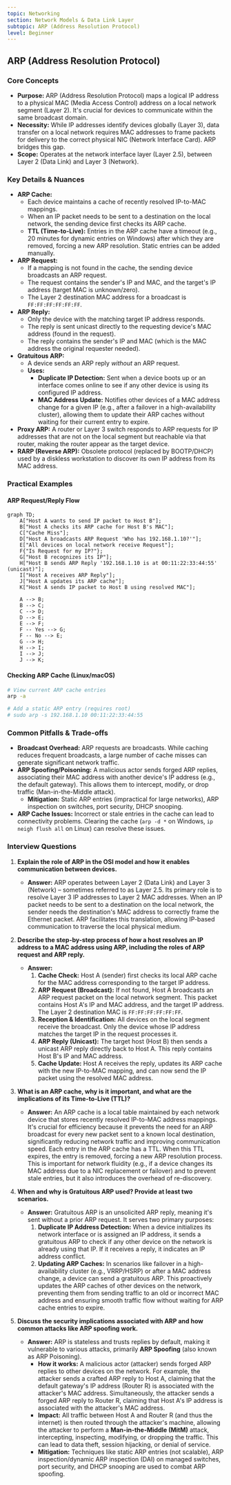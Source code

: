 ```yaml
---
topic: Networking
section: Network Models & Data Link Layer
subtopic: ARP (Address Resolution Protocol)
level: Beginner
---
```


## ARP (Address Resolution Protocol)
### Core Concepts
*   **Purpose:** ARP (Address Resolution Protocol) maps a logical IP address to a physical MAC (Media Access Control) address on a local network segment (Layer 2). It's crucial for devices to communicate within the same broadcast domain.
*   **Necessity:** While IP addresses identify devices globally (Layer 3), data transfer on a local network requires MAC addresses to frame packets for delivery to the correct physical NIC (Network Interface Card). ARP bridges this gap.
*   **Scope:** Operates at the network interface layer (Layer 2.5), between Layer 2 (Data Link) and Layer 3 (Network).

### Key Details & Nuances
*   **ARP Cache:**
    *   Each device maintains a cache of recently resolved IP-to-MAC mappings.
    *   When an IP packet needs to be sent to a destination on the local network, the sending device first checks its ARP cache.
    *   **TTL (Time-to-Live):** Entries in the ARP cache have a timeout (e.g., 20 minutes for dynamic entries on Windows) after which they are removed, forcing a new ARP resolution. Static entries can be added manually.
*   **ARP Request:**
    *   If a mapping is not found in the cache, the sending device broadcasts an ARP request.
    *   The request contains the sender's IP and MAC, and the target's IP address (target MAC is unknown/zero).
    *   The Layer 2 destination MAC address for a broadcast is `FF:FF:FF:FF:FF:FF`.
*   **ARP Reply:**
    *   Only the device with the matching target IP address responds.
    *   The reply is sent unicast directly to the requesting device's MAC address (found in the request).
    *   The reply contains the sender's IP and MAC (which is the MAC address the original requester needed).
*   **Gratuitous ARP:**
    *   A device sends an ARP reply *without* an ARP request.
    *   **Uses:**
        *   **Duplicate IP Detection:** Sent when a device boots up or an interface comes online to see if any other device is using its configured IP address.
        *   **MAC Address Update:** Notifies other devices of a MAC address change for a given IP (e.g., after a failover in a high-availability cluster), allowing them to update their ARP caches without waiting for their current entry to expire.
*   **Proxy ARP:** A router or Layer 3 switch responds to ARP requests for IP addresses that are not on the local segment but reachable via that router, making the router appear as the target device.
*   **RARP (Reverse ARP):** Obsolete protocol (replaced by BOOTP/DHCP) used by a diskless workstation to discover its own IP address from its MAC address.

### Practical Examples

#### ARP Request/Reply Flow
```mermaid
graph TD;
    A["Host A wants to send IP packet to Host B"];
    B["Host A checks its ARP cache for Host B's MAC"];
    C["Cache Miss"];
    D["Host A broadcasts ARP Request 'Who has 192.168.1.10?'"];
    E["All devices on local network receive Request"];
    F{"Is Request for my IP?"};
    G["Host B recognizes its IP"];
    H["Host B sends ARP Reply '192.168.1.10 is at 00:11:22:33:44:55' (unicast)"];
    I["Host A receives ARP Reply"];
    J["Host A updates its ARP cache"];
    K["Host A sends IP packet to Host B using resolved MAC"];

    A --> B;
    B --> C;
    C --> D;
    D --> E;
    E --> F;
    F -- Yes --> G;
    F -- No --> E;
    G --> H;
    H --> I;
    I --> J;
    J --> K;
```

#### Checking ARP Cache (Linux/macOS)
```sh
# View current ARP cache entries
arp -a

# Add a static ARP entry (requires root)
# sudo arp -s 192.168.1.10 00:11:22:33:44:55
```

### Common Pitfalls & Trade-offs
*   **Broadcast Overhead:** ARP requests are broadcasts. While caching reduces frequent broadcasts, a large number of cache misses can generate significant network traffic.
*   **ARP Spoofing/Poisoning:** A malicious actor sends forged ARP replies, associating their MAC address with another device's IP address (e.g., the default gateway). This allows them to intercept, modify, or drop traffic (Man-in-the-Middle attack).
    *   **Mitigation:** Static ARP entries (impractical for large networks), ARP inspection on switches, port security, DHCP snooping.
*   **ARP Cache Issues:** Incorrect or stale entries in the cache can lead to connectivity problems. Clearing the cache (`arp -d *` on Windows, `ip neigh flush all` on Linux) can resolve these issues.

### Interview Questions

1.  **Explain the role of ARP in the OSI model and how it enables communication between devices.**
    *   **Answer:** ARP operates between Layer 2 (Data Link) and Layer 3 (Network) – sometimes referred to as Layer 2.5. Its primary role is to resolve Layer 3 IP addresses to Layer 2 MAC addresses. When an IP packet needs to be sent to a destination on the local network, the sender needs the destination's MAC address to correctly frame the Ethernet packet. ARP facilitates this translation, allowing IP-based communication to traverse the local physical medium.

2.  **Describe the step-by-step process of how a host resolves an IP address to a MAC address using ARP, including the roles of ARP request and ARP reply.**
    *   **Answer:**
        1.  **Cache Check:** Host A (sender) first checks its local ARP cache for the MAC address corresponding to the target IP address.
        2.  **ARP Request (Broadcast):** If not found, Host A broadcasts an ARP request packet on the local network segment. This packet contains Host A's IP and MAC address, and the target IP address. The Layer 2 destination MAC is `FF:FF:FF:FF:FF:FF`.
        3.  **Reception & Identification:** All devices on the local segment receive the broadcast. Only the device whose IP address matches the target IP in the request processes it.
        4.  **ARP Reply (Unicast):** The target host (Host B) then sends a unicast ARP reply directly back to Host A. This reply contains Host B's IP and MAC address.
        5.  **Cache Update:** Host A receives the reply, updates its ARP cache with the new IP-to-MAC mapping, and can now send the IP packet using the resolved MAC address.

3.  **What is an ARP cache, why is it important, and what are the implications of its Time-to-Live (TTL)?**
    *   **Answer:** An ARP cache is a local table maintained by each network device that stores recently resolved IP-to-MAC address mappings. It's crucial for efficiency because it prevents the need for an ARP broadcast for every new packet sent to a known local destination, significantly reducing network traffic and improving communication speed. Each entry in the ARP cache has a TTL. When this TTL expires, the entry is removed, forcing a new ARP resolution process. This is important for network fluidity (e.g., if a device changes its MAC address due to a NIC replacement or failover) and to prevent stale entries, but it also introduces the overhead of re-discovery.

4.  **When and why is Gratuitous ARP used? Provide at least two scenarios.**
    *   **Answer:** Gratuitous ARP is an unsolicited ARP reply, meaning it's sent without a prior ARP request. It serves two primary purposes:
        1.  **Duplicate IP Address Detection:** When a device initializes its network interface or is assigned an IP address, it sends a gratuitous ARP to check if any other device on the network is already using that IP. If it receives a reply, it indicates an IP address conflict.
        2.  **Updating ARP Caches:** In scenarios like failover in a high-availability cluster (e.g., VRRP/HSRP) or after a MAC address change, a device can send a gratuitous ARP. This proactively updates the ARP caches of other devices on the network, preventing them from sending traffic to an old or incorrect MAC address and ensuring smooth traffic flow without waiting for ARP cache entries to expire.

5.  **Discuss the security implications associated with ARP and how common attacks like ARP spoofing work.**
    *   **Answer:** ARP is stateless and trusts replies by default, making it vulnerable to various attacks, primarily **ARP Spoofing** (also known as ARP Poisoning).
        *   **How it works:** A malicious actor (attacker) sends forged ARP replies to other devices on the network. For example, the attacker sends a crafted ARP reply to Host A, claiming that the default gateway's IP address (Router R) is associated with the attacker's MAC address. Simultaneously, the attacker sends a forged ARP reply to Router R, claiming that Host A's IP address is associated with the attacker's MAC address.
        *   **Impact:** All traffic between Host A and Router R (and thus the internet) is then routed through the attacker's machine, allowing the attacker to perform a **Man-in-the-Middle (MitM)** attack, intercepting, inspecting, modifying, or dropping the traffic. This can lead to data theft, session hijacking, or denial of service.
        *   **Mitigation:** Techniques like static ARP entries (not scalable), ARP inspection/dynamic ARP inspection (DAI) on managed switches, port security, and DHCP snooping are used to combat ARP spoofing.